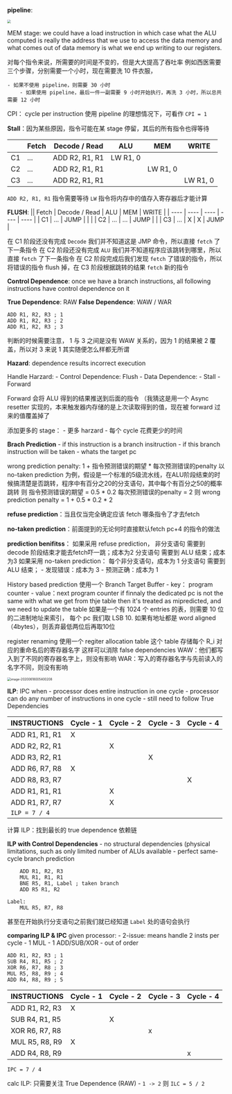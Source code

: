 **pipeline**: 



<img src="D:\learning-notes\Computer-Architecture&amp;Organization\basic.assets\image-20200618001346387.png"  style="zoom: 50%;" />


MEM stage: we could have a load instruction in which case what the ALU computed is really the address that we use to access the data memory and what comes out of data memory is what we end up writing to our registers.

对每个指令来说，所需要的时间是不变的，但是大大提高了吞吐率
例如西医需要三个步骤，分别需要一个小时，现在需要洗 10 件衣服，

    - 如果不使用 pipeline，则需要 30 小时
        - 如果使用 pipeline，最后一件一副需要 9 小时开始执行，再洗 3 小时，所以总共需要 12 小时

CPI： cycle per instruction
    使用 pipeline 的理想情况下，可看作 `CPI = 1`

**Stall**：因为某些原因，指令可能在某 stage 停留，其后的所有指令也得等待

|| Fetch | Decode / Read | ALU  | MEM  | WRITE |
| ----- | ----- | ------------- | ---- | ---- | ----- |
|C1| ... | ADD R2, R1, R1 | LW R1, 0 |      |       |
|C2| ... | ADD R2, R1, R1 |  | LW R1, 0 |       |
|C3| ... | ADD R2, R1, R1 |  |      | LW R1, 0 |

`ADD R2, R1, R1` 指令需要等待 `LW` 指令将内存中的值存入寄存器后才能计算



**FLUSH**: 
|| Fetch | Decode / Read | ALU  | MEM  | WRITE |
| ---- | ---- | ---- | ---- | ---- |
| C1   | ...  | JUMP |      |      |
| C2   | ...  | ...  | JUMP |      |
| C3   | ...  | X    | X    | JUMP |

在 C1 阶段还没有完成 `Decode` 我们并不知道这是 JMP 命令，所以直接 `fetch` 了下一条指令
在 C2 阶段还没有完成 `ALU` 我们并不知道程序应该跳转到哪里，所以直接 `fetch` 了下一条指令
在 C2 阶段完成后我们发现 `fetch` 了错误的指令，所以将错误的指令 flush 掉，在 C3 阶段根据跳转的结果 `fetch` 新的指令

**Control Dependence**: once we have a branch instructions, all following instructions have control dependence on it



**True Dependence**: RAW
**False Dependence**: WAW / WAR

```assembly
ADD R1, R2, R3 ; 1
ADD R1, R2, R3 ; 2
ADD R1, R2, R3 ; 3
```



判断的时候需要注意， 1 与 3 之间是没有 WAW 关系的，因为 1 的结果被 2 覆盖，所以对 3 来说 1 其实随便怎么样都无所谓

**Hazard**: dependence results incorrect execution

Handle Harzard:
    - Control Dependence: Flush
    - Data Dependence: 
      - Stall
      - Forward

Forward 会将 ALU  得到的结果推送到后面的指令 （我猜这是用一个 Async resetter 实现的，本来触发器内存储的是上次读取得到的值，现在被 forward 过来的值覆盖掉了



添加更多的 stage：
    - 更多 harzard
    - 每个 cycle 花费更少的时间


**Brach Prediction** 
    - if this instruction is a branch insitruction 
    - if this branch instruction will be taken 
    - whats the target pc 

wrong prediction penalty:
    1 + 指令预测错误的期望 * 每次预测错误的penalty
以 no-taken prediction 为例，假设是一个标准的5级流水线，在ALU阶段结束的时候搞清楚是否跳转，程序中有百分之20的分支语句，其中每个有百分之50的概率跳转
则 指令预测错误的期望  = 0.5 * 0.2
   每次预测错误的penalty = 2
则 wrong prediction penalty = 1 + 0.5 * 0.2 * 2


**refuse prediction**：当且仅当完全确定应该 fetch 哪条指令了才去fetch


**no-taken prediction**：前面提到的无论何时直接默认fetch pc+4 的指令的做法

**prediction benifitss**：
    如果采用 refuse prediction，
        非分支语句 需要到 decode 阶段结束才能去fetch吓一跳；成本为2
        分支语句 需要到 ALU 结束；成本为3
    如果采用 no-taken prediction：
        每个非分支语句，成本为 1
        分支语句 需要到 ALU 结束；
            - 发现错误：成本为 3
                        - 预测正确：成本为 1

History based prediction
使用一个 Branch Target Buffer 
    - key： program counter
        - value：next program counter
if finnaly the dedicated pc is not the same with what we get from thje table then it's treated as mipredicted, and we need to update the table 
如果是一个有 1024 个 entries 的表，则需要 10 位的二进制地址来索引，
每个 pc 我们取 LSB 10. 如果有地址都是 word aligned（4bytes），则丢弃最低两位后再取10位

register renaming
使用一个 regiter allocation table
这个 table 存储每个 R_i 对应的重命名后的寄存器名字
这样可以消除 false dependencies
    WAW：他们都写入到了不同的寄存器名字上，则没有影响
    WAR：写入的寄存器名字与先前读入的名字不同，则没有影响

<img src="D:\learning-notes\Computer-Architecture&amp;Organization\basic.assets\image-20200618005400208.png" alt="image-20200618005400208" style="zoom: 50%;" />


**ILP**: IPC when 
    - processor does entire instruction in one cycle
        - processor can do any number of instructions in one cycle
        - still need to follow True Dependencies

| INSTRUCTIONS   | Cycle - 1 | Cycle - 2 | Cycle - 3 | Cycle - 4 |
| -------------- | --------- | --------- | --------- | --------- |
| ADD R1, R1, R1 | X         |           |           |           |
| ADD R2, R2, R1 |           | X         |           |           |
| ADD R3, R2, R1 |           |           | X         |           |
| ADD R6, R7, R8 | X         |           |           |           |
| ADD R8, R3, R7 |           |           |           | X         |
| ADD R1, R1, R1 |           | X         |           |           |
| ADD R1, R7, R7 |           | X         |           |           |
| `ILP = 7 / 4`  |           |           |           |           |

计算 ILP：找到最长的 true dependence 依赖链



**ILP with Control Dependencies**
    - no structural dependencies (physical limitations, such as only limited number of ALUs available
    - perfect same-cycle branch prediction
```assembly
    ADD R1, R2, R3
    MUL R1, R1, R1
    BNE R5, R1, Label ; taken branch
    ADD R5 R1, R2

Label:
    MUL R5, R7, R8
```
甚至在开始执行分支语句之前我们就已经知道 `Label` 处的语句会执行



**comparing ILP & IPC**
given processor:
    - 2-issue: means handle 2 insts per cycle
      - 1 MUL
      - 1 ADD/SUB/XOR
    - out of order

```assembly
ADD R1, R2, R3 ; 1
SUB R4, R1, R5 ; 2
XOR R6, R7, R8 ; 3
MUL R5, R8, R9 ; 4
ADD R4, R8, R9 ; 5
```

| INSTRUCTIONS   | Cycle - 1 | Cycle - 2 | Cycle - 3 | Cycle - 4 |
| -------------- | --------- | --------- | --------- | --------- |
| ADD R1, R2, R3 | X         |           |           |           |
| SUB R4, R1, R5 |           | X         |           |           |
| XOR R6, R7, R8 |           |           | x         |           |
| MUL R5, R8, R9 | X         |           |           |           |
| ADD R4, R8, R9 |           |           |           | x         |
`IPC = 7 / 4`

calc ILP: 只需要关注 True Dependence (RAW)
    - `1 -> 2`
则 `ILC = 5 / 2`